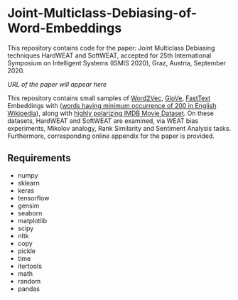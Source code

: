 # Joint-Multiclass-Debiasing-of-Word-Embeddings
This repository contains code for the paper: Joint Multiclass Debiasing techniques HardWEAT and SoftWEAT, accepted for 25th International Symposium on Intelligent Systems (ISMIS 2020), Graz, Austria, September 2020. 

*URL of the paper will appear here*

This repository contains small samples of [Word2Vec](https://drive.google.com/uc?id=0B7XkCwpI5KDYNlNUTTlSS21pQmM), [GloVe](https://nlp.stanford.edu/projects/glove/), [FastText](https://fasttext.cc/docs/en/english-vectors.html) Embeddings with ([words having minimum occurrence of 200 in English Wikipedia](https://github.com/PrincetonML/SIF/blob/master/auxiliary_data/enwiki_vocab_min200.txt)), along with [highly polarizing IMDB Movie Dataset](https://www.aclweb.org/anthology/P11-1015/). On these datasets, HardWEAT and SoftWEAT are examined, via WEAT bias experiments, Mikolov analogy, Rank Similarity and Sentiment Analysis tasks. Furthermore, corresponding online appendix for the paper is provided.

## Requirements
- numpy
- sklearn
- keras
- tensorflow
- gensim
- seaborn
- matplotlib
- scipy
- nltk
- copy
- pickle
- time
- itertools
- math
- random
- pandas


